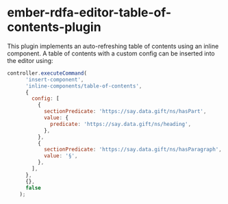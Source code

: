 # ember-rdfa-editor-table-of-contents-plugin

This plugin implements an auto-refreshing table of contents using an inline component.
A table of contents with a custom config can be inserted into the editor using:

```js
controller.executeCommand(
      'insert-component',
      'inline-components/table-of-contents',
      {
        config: [
          {
            sectionPredicate: 'https://say.data.gift/ns/hasPart',
            value: {
              predicate: 'https://say.data.gift/ns/heading',
            },
          },
          {
            sectionPredicate: 'https://say.data.gift/ns/hasParagraph',
            value: '§',
          },
        ],
      },
      {},
      false
    );
```
